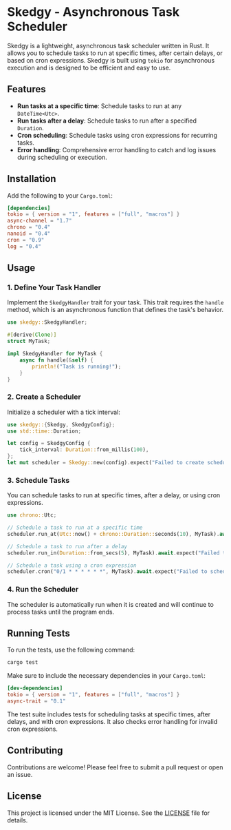 # Skedgy - Asynchronous Task Scheduler

Skedgy is a lightweight, asynchronous task scheduler written in Rust. It allows you to schedule tasks to run at specific times, after certain delays, or based on cron expressions. Skedgy is built using `tokio` for asynchronous execution and is designed to be efficient and easy to use.

## Features

- **Run tasks at a specific time**: Schedule tasks to run at any `DateTime<Utc>`.
- **Run tasks after a delay**: Schedule tasks to run after a specified `Duration`.
- **Cron scheduling**: Schedule tasks using cron expressions for recurring tasks.
- **Error handling**: Comprehensive error handling to catch and log issues during scheduling or execution.

## Installation

Add the following to your `Cargo.toml`:

```toml
[dependencies]
tokio = { version = "1", features = ["full", "macros"] }
async-channel = "1.7"
chrono = "0.4"
nanoid = "0.4"
cron = "0.9"
log = "0.4"
```

## Usage

### 1. Define Your Task Handler

Implement the `SkedgyHandler` trait for your task. This trait requires the `handle` method, which is an asynchronous function that defines the task's behavior.

```rust
use skedgy::SkedgyHandler;

#[derive(Clone)]
struct MyTask;

impl SkedgyHandler for MyTask {
    async fn handle(&self) {
        println!("Task is running!");
    }
}
```

### 2. Create a Scheduler

Initialize a scheduler with a tick interval:

```rust
use skedgy::{Skedgy, SkedgyConfig};
use std::time::Duration;

let config = SkedgyConfig {
    tick_interval: Duration::from_millis(100),
};
let mut scheduler = Skedgy::new(config).expect("Failed to create scheduler");
```

### 3. Schedule Tasks

You can schedule tasks to run at specific times, after a delay, or using cron expressions.

```rust
use chrono::Utc;

// Schedule a task to run at a specific time
scheduler.run_at(Utc::now() + chrono::Duration::seconds(10), MyTask).await.expect("Failed to schedule task");

// Schedule a task to run after a delay
scheduler.run_in(Duration::from_secs(5), MyTask).await.expect("Failed to schedule task");

// Schedule a task using a cron expression
scheduler.cron("0/1 * * * * * *", MyTask).await.expect("Failed to schedule cron task");
```

### 4. Run the Scheduler

The scheduler is automatically run when it is created and will continue to process tasks until the program ends.

## Running Tests

To run the tests, use the following command:

```sh
cargo test
```

Make sure to include the necessary dependencies in your `Cargo.toml`:

```toml
[dev-dependencies]
tokio = { version = "1", features = ["full", "macros"] }
async-trait = "0.1"
```

The test suite includes tests for scheduling tasks at specific times, after delays, and with cron expressions. It also checks error handling for invalid cron expressions.

## Contributing

Contributions are welcome! Please feel free to submit a pull request or open an issue.

## License

This project is licensed under the MIT License. See the [LICENSE](LICENSE) file for details.
